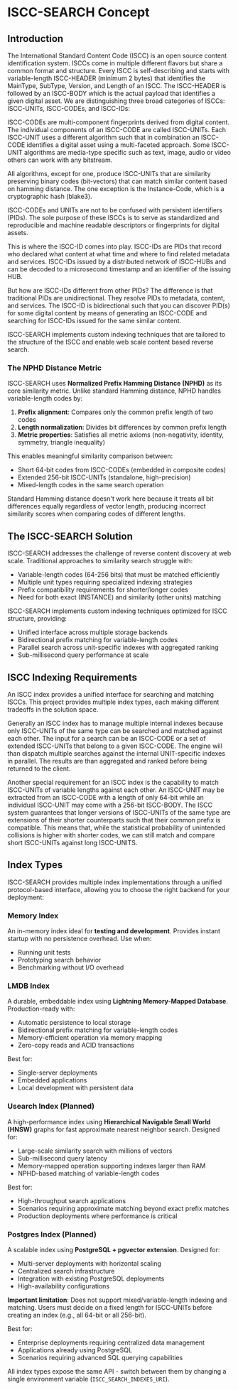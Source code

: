 # ISCC-SEARCH Concept

## Introduction

The International Standard Content Code (ISCC) is an open source content identification system. ISCCs come in
multiple different flavors but share a common format and structure. Every ISCC is self-describing and starts
with variable-length ISCC-HEADER (minimum 2 bytes) that identifies the MainType, SubType, Version, and Length of
an ISCC. The ISCC-HEADER is followed by an ISCC-BODY which is the actual payload that identifies a given digital
asset. We are distinguishing three broad categories of ISCCs: ISCC-UNITs, ISCC-CODEs, and ISCC-IDs:

ISCC-CODEs are multi-component fingerprints derived from digital content. The individual components of an
ISCC-CODE are called ISCC-UNITs. Each ISCC-UNIT uses a different algorithm such that in combination an ISCC-CODE
identifies a digital asset using a multi-faceted approach. Some ISCC-UNIT algorithms are media-type specific
such as text, image, audio or video others can work with any bitstream.

All algorithms, except for one, produce ISCC-UNITs that are similarity preserving binary codes (bit-vectors)
that can match similar content based on hamming distance. The one exception is the Instance-Code, which is a
cryptographic hash (blake3).

ISCC-CODEs and UNITs are not to be confused with persistent identifiers (PIDs). The sole purpose of these ISCCs
is to serve as standardized and reproducible and machine readable descriptors or fingerprints for digital
assets.

This is where the ISCC-ID comes into play. ISCC-IDs are PIDs that record who declared what content at what time
and where to find related metadata and services. ISCC-IDs issued by a distributed network of ISCC-HUBs and can
be decoded to a microsecond timestamp and an identifier of the issuing HUB.

But how are ISCC-IDs different from other PIDs? The difference is that traditional PIDs are unidirectional. They
resolve PIDs to metadata, content, and services. The ISCC-ID is bidirectional such that you can discover PID(s)
for some digital content by means of generating an ISCC-CODE and searching for ISCC-IDs issued for the same
similar content.

ISCC-SEARCH implements custom indexing techniques that are tailored to the structure of the ISCC and enable web
scale content based reverse search.

### The NPHD Distance Metric

ISCC-SEARCH uses **Normalized Prefix Hamming Distance (NPHD)** as its core similarity metric. Unlike standard
Hamming distance, NPHD handles variable-length codes by:

1. **Prefix alignment**: Compares only the common prefix length of two codes
2. **Length normalization**: Divides bit differences by common prefix length
3. **Metric properties**: Satisfies all metric axioms (non-negativity, identity, symmetry, triangle inequality)

This enables meaningful similarity comparison between:

- Short 64-bit codes from ISCC-CODEs (embedded in composite codes)
- Extended 256-bit ISCC-UNITs (standalone, high-precision)
- Mixed-length codes in the same search operation

Standard Hamming distance doesn't work here because it treats all bit differences equally regardless of vector
length, producing incorrect similarity scores when comparing codes of different lengths.

## The ISCC-SEARCH Solution

ISCC-SEARCH addresses the challenge of reverse content discovery at web scale. Traditional approaches to
similarity search struggle with:

- Variable-length codes (64-256 bits) that must be matched efficiently
- Multiple unit types requiring specialized indexing strategies
- Prefix compatibility requirements for shorter/longer codes
- Need for both exact (INSTANCE) and similarity (other units) matching

ISCC-SEARCH implements custom indexing techniques optimized for ISCC structure, providing:

- Unified interface across multiple storage backends
- Bidirectional prefix matching for variable-length codes
- Parallel search across unit-specific indexes with aggregated ranking
- Sub-millisecond query performance at scale

## ISCC Indexing Requirements

An ISCC index provides a unified interface for searching and matching ISCCs. This project provides multiple
index types, each making different tradeoffs in the solution space.

Generally an ISCC index has to manage multiple internal indexes because only ISCC-UNITs of the same type can be
searched and matched against each other. The input for a search can be an ISCC-CODE or a set of extended
ISCC-UNITs that belong to a given ISCC-CODE. The engine will than dispatch multiple searches against the
internal UNIT-specific indexes in parallel. The results are than aggregated and ranked before being returned to
the client.

Another special requirement for an ISCC index is the capability to match ISCC-UNITs of variable lengths against
each other. An ISCC-UNIT may be extracted from an ISCC-CODE with a length of only 64-bit while an individual
ISCC-UNIT may come with a 256-bit ISCC-BODY. The ISCC system guarantees that longer versions of ISCC-UNITs of
the same type are extensions of their shorter counterparts such that their common prefix is compatible. This
means that, while the statistical probability of unintended collisions is higher with shorter codes, we can
still match and compare short ISCC-UNITs against long ISCC-UNITS.

## Index Types

ISCC-SEARCH provides multiple index implementations through a unified protocol-based interface, allowing you to
choose the right backend for your deployment:

### Memory Index

An in-memory index ideal for **testing and development**. Provides instant startup with no persistence overhead.
Use when:

- Running unit tests
- Prototyping search behavior
- Benchmarking without I/O overhead

### LMDB Index

A durable, embeddable index using **Lightning Memory-Mapped Database**. Production-ready with:

- Automatic persistence to local storage
- Bidirectional prefix matching for variable-length codes
- Memory-efficient operation via memory mapping
- Zero-copy reads and ACID transactions

Best for:

- Single-server deployments
- Embedded applications
- Local development with persistent data

### Usearch Index (Planned)

A high-performance index using **Hierarchical Navigable Small World (HNSW)** graphs for fast approximate nearest
neighbor search. Designed for:

- Large-scale similarity search with millions of vectors
- Sub-millisecond query latency
- Memory-mapped operation supporting indexes larger than RAM
- NPHD-based matching of variable-length codes

Best for:

- High-throughput search applications
- Scenarios requiring approximate matching beyond exact prefix matches
- Production deployments where performance is critical

### Postgres Index (Planned)

A scalable index using **PostgreSQL + pgvector extension**. Designed for:

- Multi-server deployments with horizontal scaling
- Centralized search infrastructure
- Integration with existing PostgreSQL deployments
- High-availability configurations

**Important limitation**: Does not support mixed/variable-length indexing and matching. Users must decide on a
fixed length for ISCC-UNITs before creating an index (e.g., all 64-bit or all 256-bit).

Best for:

- Enterprise deployments requiring centralized data management
- Applications already using PostgreSQL
- Scenarios requiring advanced SQL querying capabilities

All index types expose the same API - switch between them by changing a single environment variable
(`ISCC_SEARCH_INDEXES_URI`).
